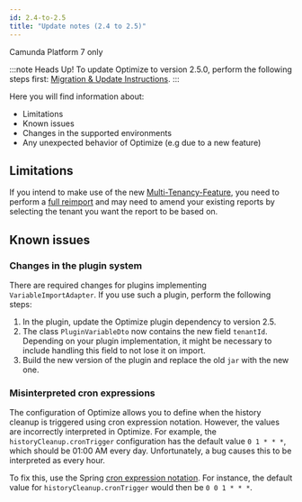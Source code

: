 ```yaml
---
id: 2.4-to-2.5
title: "Update notes (2.4 to 2.5)"
---
```


<span class="badge badge--platform">Camunda Platform 7 only</span>

:::note Heads Up!
To update Optimize to version 2.5.0, perform the following steps first: [Migration & Update Instructions](./instructions.md).
:::

Here you will find information about:

* Limitations
* Known issues
* Changes in the supported environments
* Any unexpected behavior of Optimize (e.g due to a new feature)

## Limitations

If you intend to make use of the new [Multi-Tenancy-Feature](./../configuration/multi-tenancy.md), you need to perform a [full reimport](../../reimport) and may need to amend your existing reports by selecting the tenant you want the report to be based on.

## Known issues

### Changes in the plugin system

There are required changes for plugins implementing `VariableImportAdapter`.
If you use such a plugin, perform the following steps:

1. In the plugin, update the Optimize plugin dependency to version 2.5.
2. The class `PluginVariableDto` now contains the new field `tenantId`. Depending on your plugin implementation, it might be necessary to include handling this field to not lose it on import.
3. Build the new version of the plugin and replace the old `jar` with the new one.

### Misinterpreted cron expressions

The configuration of Optimize allows you to define when the history cleanup is triggered using cron expression notation. However, the values are incorrectly interpreted in Optimize. For example, the `historyCleanup.cronTrigger` configuration has the default value `0 1 * * *`, which should be 01:00 AM every day. Unfortunately, a bug causes this to be interpreted as every hour.

To fix this, use the Spring [cron expression notation](https://docs.spring.io/spring/docs/current/javadoc-api/org/springframework/scheduling/support/CronSequenceGenerator.html). For instance, the default value for `historyCleanup.cronTrigger` would then be `0 0 1 * * *`.
